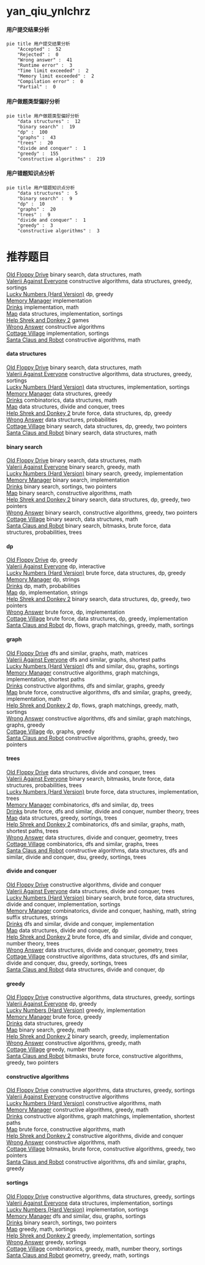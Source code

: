 # yan_qiu_ynlchrz
<!-- tabs:start -->
#### **用户提交结果分析**

```mermaid
pie title 用户提交结果分析
    "Accepted" :  52
    "Rejected" :  0
    "Wrong answer" :  41
    "Runtime error" :  3
    "Time limit exceeded" :  2
    "Memory limit exceeded" :  2
    "Compilation error" :  0
    "Partial" :  0
```
#### **用户做题类型偏好分析**

```mermaid
pie title 用户做题类型偏好分析
    "data structures" :  12
    "binary search" :  19
    "dp" :  100
    "graphs" :  43
    "trees" :  20
    "divide and conquer" :  1
    "greedy" :  155
    "constructive algorithms" :  219
```
#### **用户错题知识点分析**

```mermaid
pie title 用户错题知识点分析
    "data structures" :  5
    "binary search" :  9
    "dp" :  10
    "graphs" :  20
    "trees" :  9
    "divide and conquer" :  1
    "greedy" :  3
    "constructive algorithms" :  3
```
<!-- tabs:end -->
# 推荐题目
[Old Floppy Drive](http://codeforces.com/problemset/problem/1490/G)		binary search,
                        data structures,
                        math		  
[Valerii Against Everyone](http://codeforces.com/problemset/problem/1438/B)		constructive algorithms,
                        data structures,
                        greedy,
                        sortings		  
[Lucky Numbers (Hard Version)](http://codeforces.com/problemset/problem/1428/G2)		dp,
                        greedy		  
[Memory Manager](http://codeforces.com/problemset/problem/7/B)		implementation		  
[Drinks](http://codeforces.com/problemset/problem/200/B)		implementation,
                        math		  
[Map](http://codeforces.com/problemset/problem/15/D)		data structures,
                        implementation,
                        sortings		  
[Help Shrek and Donkey 2](http://codeforces.com/problemset/problem/142/D)		games		  
[Wrong Answer](https://codeforces.com/contest/1130/problem/E)		constructive algorithms		  
[Cottage Village](http://codeforces.com/problemset/problem/15/A)		implementation,
                        sortings		  
[Santa Claus and Robot](http://codeforces.com/problemset/problem/748/C)		constructive algorithms,
                        math		  
<!-- tabs:start -->
#### **data structures**
[Old Floppy Drive](http://codeforces.com/problemset/problem/1490/G)		binary search,
                        data structures,
                        math		  
[Valerii Against Everyone](http://codeforces.com/problemset/problem/1438/B)		constructive algorithms,
                        data structures,
                        greedy,
                        sortings		  
[Lucky Numbers (Hard Version)](http://codeforces.com/problemset/problem/15/D)		data structures,
                        implementation,
                        sortings		  
[Memory Manager](https://codeforces.com/contest/1447/problem/F1)		data structures,
                        greedy		  
[Drinks](http://codeforces.com/problemset/problem/1037/F)		combinatorics,
                        data structures,
                        math		  
[Map](http://codeforces.com/problemset/problem/293/E)		data structures,
                        divide and conquer,
                        trees		  
[Help Shrek and Donkey 2](http://codeforces.com/problemset/problem/1313/C1)		brute force,
                        data structures,
                        dp,
                        greedy		  
[Wrong Answer](http://codeforces.com/problemset/problem/896/C)		data structures,
                        probabilities		  
[Cottage Village](http://codeforces.com/problemset/problem/1492/C)		binary search,
                        data structures,
                        dp,
                        greedy,
                        two pointers		  
[Santa Claus and Robot](http://codeforces.com/problemset/problem/1490/G)		binary search,
                        data structures,
                        math		  
#### **binary search**
[Old Floppy Drive](http://codeforces.com/problemset/problem/1490/G)		binary search,
                        data structures,
                        math		  
[Valerii Against Everyone](http://codeforces.com/problemset/problem/1250/L)		binary search,
                        greedy,
                        math		  
[Lucky Numbers (Hard Version)](http://codeforces.com/problemset/problem/1138/A)		binary search,
                        greedy,
                        implementation		  
[Memory Manager](http://codeforces.com/problemset/problem/84/C)		binary search,
                        implementation		  
[Drinks](http://codeforces.com/problemset/problem/216/D)		binary search,
                        sortings,
                        two pointers		  
[Map](http://codeforces.com/problemset/problem/468/C)		binary search,
                        constructive algorithms,
                        math		  
[Help Shrek and Donkey 2](http://codeforces.com/problemset/problem/1492/C)		binary search,
                        data structures,
                        dp,
                        greedy,
                        two pointers		  
[Wrong Answer](http://codeforces.com/problemset/problem/1463/D)		binary search,
                        constructive algorithms,
                        greedy,
                        two pointers		  
[Cottage Village](http://codeforces.com/problemset/problem/1490/G)		binary search,
                        data structures,
                        math		  
[Santa Claus and Robot](http://codeforces.com/problemset/problem/1479/D)		binary search,
                        bitmasks,
                        brute force,
                        data structures,
                        probabilities,
                        trees		  
#### **dp**
[Old Floppy Drive](http://codeforces.com/problemset/problem/1428/G2)		dp,
                        greedy		  
[Valerii Against Everyone](http://codeforces.com/problemset/problem/1028/G)		dp,
                        interactive		  
[Lucky Numbers (Hard Version)](http://codeforces.com/problemset/problem/1313/C1)		brute force,
                        data structures,
                        dp,
                        greedy		  
[Memory Manager](https://codeforces.com/contest/1447/problem/D)		dp,
                        strings		  
[Drinks](http://codeforces.com/problemset/problem/908/D)		dp,
                        math,
                        probabilities		  
[Map](http://codeforces.com/problemset/problem/1462/B)		dp,
                        implementation,
                        strings		  
[Help Shrek and Donkey 2](http://codeforces.com/problemset/problem/1492/C)		binary search,
                        data structures,
                        dp,
                        greedy,
                        two pointers		  
[Wrong Answer](https://codeforces.com/contest/1457/problem/C)		brute force,
                        dp,
                        implementation		  
[Cottage Village](http://codeforces.com/problemset/problem/1491/C)		brute force,
                        data structures,
                        dp,
                        greedy,
                        implementation		  
[Santa Claus and Robot](http://codeforces.com/problemset/problem/1437/C)		dp,
                        flows,
                        graph matchings,
                        greedy,
                        math,
                        sortings		  
#### **graph**
[Old Floppy Drive](http://codeforces.com/problemset/problem/167/E)		dfs and similar,
                        graphs,
                        math,
                        matrices		  
[Valerii Against Everyone](http://codeforces.com/problemset/problem/1272/E)		dfs and similar,
                        graphs,
                        shortest paths		  
[Lucky Numbers (Hard Version)](https://codeforces.com/contest/1243/problem/D)		dfs and similar,
                        dsu,
                        graphs,
                        sortings		  
[Memory Manager](http://codeforces.com/problemset/problem/266/B)		constructive algorithms,
                        graph matchings,
                        implementation,
                        shortest paths		  
[Drinks](http://codeforces.com/problemset/problem/1325/F)		constructive algorithms,
                        dfs and similar,
                        graphs,
                        greedy		  
[Map](http://codeforces.com/problemset/problem/1487/C)		brute force,
                        constructive algorithms,
                        dfs and similar,
                        graphs,
                        greedy,
                        implementation,
                        math		  
[Help Shrek and Donkey 2](http://codeforces.com/problemset/problem/1437/C)		dp,
                        flows,
                        graph matchings,
                        greedy,
                        math,
                        sortings		  
[Wrong Answer](http://codeforces.com/problemset/problem/1470/D)		constructive algorithms,
                        dfs and similar,
                        graph matchings,
                        graphs,
                        greedy		  
[Cottage Village](http://codeforces.com/problemset/problem/1476/C)		dp,
                        graphs,
                        greedy		  
[Santa Claus and Robot](http://codeforces.com/problemset/problem/1304/D)		constructive algorithms,
                        graphs,
                        greedy,
                        two pointers		  
#### **trees**
[Old Floppy Drive](http://codeforces.com/problemset/problem/293/E)		data structures,
                        divide and conquer,
                        trees		  
[Valerii Against Everyone](http://codeforces.com/problemset/problem/1479/D)		binary search,
                        bitmasks,
                        brute force,
                        data structures,
                        probabilities,
                        trees		  
[Lucky Numbers (Hard Version)](http://codeforces.com/problemset/problem/1511/C)		brute force,
                        data structures,
                        implementation,
                        trees		  
[Memory Manager](http://codeforces.com/problemset/problem/1499/F)		combinatorics,
                        dfs and similar,
                        dp,
                        trees		  
[Drinks](http://codeforces.com/problemset/problem/1491/E)		brute force,
                        dfs and similar,
                        divide and conquer,
                        number theory,
                        trees		  
[Map](http://codeforces.com/problemset/problem/1466/D)		data structures,
                        greedy,
                        sortings,
                        trees		  
[Help Shrek and Donkey 2](http://codeforces.com/problemset/problem/1495/D)		combinatorics,
                        dfs and similar,
                        graphs,
                        math,
                        shortest paths,
                        trees		  
[Wrong Answer](http://codeforces.com/problemset/problem/1303/G)		data structures,
                        divide and conquer,
                        geometry,
                        trees		  
[Cottage Village](http://codeforces.com/problemset/problem/1454/E)		combinatorics,
                        dfs and similar,
                        graphs,
                        trees		  
[Santa Claus and Robot](http://codeforces.com/problemset/problem/1494/D)		constructive algorithms,
                        data structures,
                        dfs and similar,
                        divide and conquer,
                        dsu,
                        greedy,
                        sortings,
                        trees		  
#### **divide and conquer**
[Old Floppy Drive](http://codeforces.com/problemset/problem/97/B)		constructive algorithms,
                        divide and conquer		  
[Valerii Against Everyone](http://codeforces.com/problemset/problem/293/E)		data structures,
                        divide and conquer,
                        trees		  
[Lucky Numbers (Hard Version)](http://codeforces.com/problemset/problem/1461/D)		binary search,
                        brute force,
                        data structures,
                        divide and conquer,
                        implementation,
                        sortings		  
[Memory Manager](http://codeforces.com/problemset/problem/1466/G)		combinatorics,
                        divide and conquer,
                        hashing,
                        math,
                        string suffix structures,
                        strings		  
[Drinks](http://codeforces.com/problemset/problem/1490/D)		dfs and similar,
                        divide and conquer,
                        implementation		  
[Map](https://codeforces.com/contest/1483/problem/C)		data structures,
                        divide and conquer,
                        dp		  
[Help Shrek and Donkey 2](http://codeforces.com/problemset/problem/1491/E)		brute force,
                        dfs and similar,
                        divide and conquer,
                        number theory,
                        trees		  
[Wrong Answer](http://codeforces.com/problemset/problem/1303/G)		data structures,
                        divide and conquer,
                        geometry,
                        trees		  
[Cottage Village](http://codeforces.com/problemset/problem/1494/D)		constructive algorithms,
                        data structures,
                        dfs and similar,
                        divide and conquer,
                        dsu,
                        greedy,
                        sortings,
                        trees		  
[Santa Claus and Robot](http://codeforces.com/problemset/problem/1482/E)		data structures,
                        divide and conquer,
                        dp		  
#### **greedy**
[Old Floppy Drive](http://codeforces.com/problemset/problem/1438/B)		constructive algorithms,
                        data structures,
                        greedy,
                        sortings		  
[Valerii Against Everyone](http://codeforces.com/problemset/problem/1428/G2)		dp,
                        greedy		  
[Lucky Numbers (Hard Version)](https://codeforces.com/contest/860/problem/C)		greedy,
                        implementation		  
[Memory Manager](https://codeforces.com/contest/1130/problem/D2)		brute force,
                        greedy		  
[Drinks](https://codeforces.com/contest/1447/problem/F1)		data structures,
                        greedy		  
[Map](http://codeforces.com/problemset/problem/1250/L)		binary search,
                        greedy,
                        math		  
[Help Shrek and Donkey 2](http://codeforces.com/problemset/problem/1138/A)		binary search,
                        greedy,
                        implementation		  
[Wrong Answer](http://codeforces.com/problemset/problem/1088/C)		constructive algorithms,
                        greedy,
                        math		  
[Cottage Village](http://codeforces.com/problemset/problem/1113/B)		greedy,
                        number theory		  
[Santa Claus and Robot](http://codeforces.com/problemset/problem/1500/C)		bitmasks,
                        brute force,
                        constructive algorithms,
                        greedy,
                        two pointers		  
#### **constructive algorithms**
[Old Floppy Drive](http://codeforces.com/problemset/problem/1438/B)		constructive algorithms,
                        data structures,
                        greedy,
                        sortings		  
[Valerii Against Everyone](https://codeforces.com/contest/1130/problem/E)		constructive algorithms		  
[Lucky Numbers (Hard Version)](http://codeforces.com/problemset/problem/748/C)		constructive algorithms,
                        math		  
[Memory Manager](http://codeforces.com/problemset/problem/1088/C)		constructive algorithms,
                        greedy,
                        math		  
[Drinks](http://codeforces.com/problemset/problem/266/B)		constructive algorithms,
                        graph matchings,
                        implementation,
                        shortest paths		  
[Map](http://codeforces.com/problemset/problem/854/A)		brute force,
                        constructive algorithms,
                        math		  
[Help Shrek and Donkey 2](http://codeforces.com/problemset/problem/97/B)		constructive algorithms,
                        divide and conquer		  
[Wrong Answer](http://codeforces.com/problemset/problem/513/A)		constructive algorithms,
                        math		  
[Cottage Village](http://codeforces.com/problemset/problem/1500/C)		bitmasks,
                        brute force,
                        constructive algorithms,
                        greedy,
                        two pointers		  
[Santa Claus and Robot](http://codeforces.com/problemset/problem/1325/F)		constructive algorithms,
                        dfs and similar,
                        graphs,
                        greedy		  
#### **sortings**
[Old Floppy Drive](http://codeforces.com/problemset/problem/1438/B)		constructive algorithms,
                        data structures,
                        greedy,
                        sortings		  
[Valerii Against Everyone](http://codeforces.com/problemset/problem/15/D)		data structures,
                        implementation,
                        sortings		  
[Lucky Numbers (Hard Version)](http://codeforces.com/problemset/problem/15/A)		implementation,
                        sortings		  
[Memory Manager](https://codeforces.com/contest/1243/problem/D)		dfs and similar,
                        dsu,
                        graphs,
                        sortings		  
[Drinks](http://codeforces.com/problemset/problem/216/D)		binary search,
                        sortings,
                        two pointers		  
[Map](http://codeforces.com/problemset/problem/525/C)		greedy,
                        math,
                        sortings		  
[Help Shrek and Donkey 2](http://codeforces.com/problemset/problem/1006/B)		greedy,
                        implementation,
                        sortings		  
[Wrong Answer](http://codeforces.com/problemset/problem/1418/B)		greedy,
                        sortings		  
[Cottage Village](https://codeforces.com/contest/841/problem/C)		combinatorics,
                        greedy,
                        math,
                        number theory,
                        sortings		  
[Santa Claus and Robot](https://codeforces.com/contest/1496/problem/C)		geometry,
                        greedy,
                        math,
                        sortings		  
<!-- tabs:end -->
